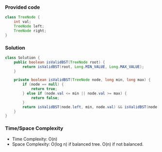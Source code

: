 ### Provided code

```java
class TreeNode {
    int val;
    TreeNode left;
    TreeNode right;
}
```

### Solution

```java
class Solution {
    public boolean isValidBST(TreeNode root) {
        return isValidBST(root, Long.MIN_VALUE, Long.MAX_VALUE);
    }

    private boolean isValidBST(TreeNode node, long min, long max) {
        if (node == null) {
            return true;
        } else if (node.val <= min || node.val >= max) {
            return false;
        }
        return isValidBST(node.left, min, node.val) && isValidBST(node.right, node.val, max);
    }
}
```

### Time/Space Complexity

- Time Complexity: O(n)
- Space Complexity: O(log n) if balanced tree. O(n) if not balanced.
